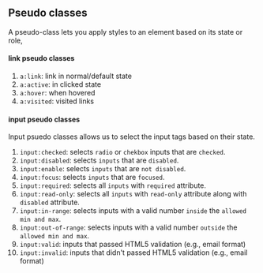## Pseudo classes
A pseudo-class lets you apply styles to an element based on its state or role,
#### link pseudo classes
1. `a:link`: link in normal/default state
2. `a:active`: in clicked state
3. `a:hover`: when hovered
4. `a:visited`: visited links

#### input pseudo classes
Input psuedo classes allows us to select the input tags based on their state.
1. `input:checked`: selects `radio` or `chekbox` inputs that are `checked`.
2. `input:disabled`: selects `inputs` that are `disabled`.
3. `input:enable`: selects `inputs` that are `not disabled`.
4. `input:focus`: selects `inputs` that are `focused`.
5. `input:required`: selects all `inputs` with `required` attribute.
6. `input:read-only`: selects all `inputs` with `read-only` attribute along with `disabled` attribute.
7. `input:in-range`: selects inputs with a valid number `inside` the `allowed min and max`.
8. `input:out-of-range`: selects inputs with a valid number `outside` the `allowed min and max`.
9. `input:valid`: inputs that passed HTML5 validation (e.g., email format)
10. `input:invalid`: inputs that didn't passed HTML5 validation (e.g., email format)

####